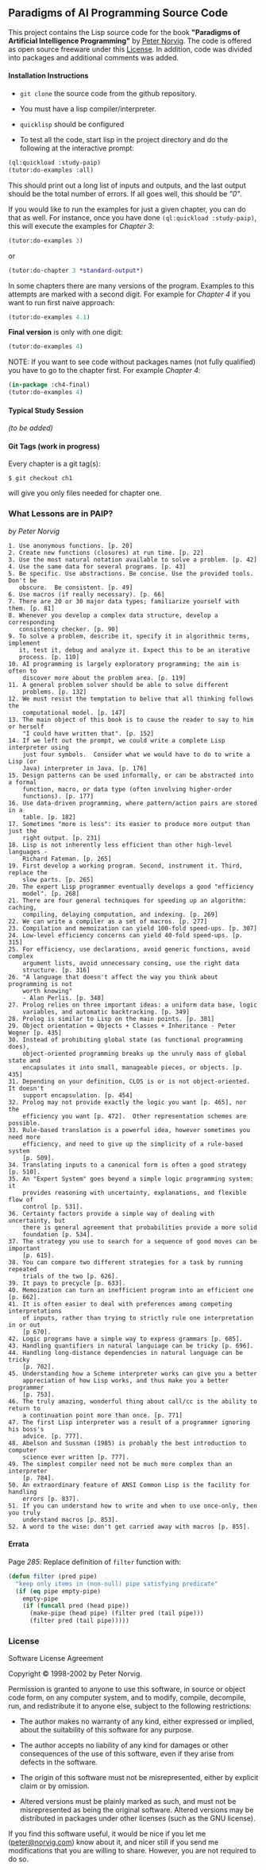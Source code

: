 ## Paradigms of AI Programming Source Code

This project contains the Lisp source code for the book **"Paradigms of
Artificial Intelligence Programming"** by [Peter Norvig](http://norvig.com). The
code is offered as open source freeware under this [License](#license).  In
addition, code was divided into packages and additional comments was added.

#### Installation Instructions

- `git clone` the source code from the github repository.

- You must have a lisp compiler/interpreter.

- `quicklisp` should be configured

- To test all the code, start lisp in the project directory and do the
  following at the interactive prompt:

``` cl
(ql:quickload :study-paip)
(tutor:do-examples :all)
```

This should print out a long list of inputs and outputs, and the last
output should be the total number of errors. If all goes well, this should be *"0"*.

If you would like to run the examples for just a given chapter, you can do that
as well. For instance, once you have done `(ql:quickload :study-paip)`, this will
execute the examples for _Chapter 3_:

``` cl
(tutor:do-examples 3)
```

or

``` cl
(tutor:do-chapter 3 *standard-output*)
```

In some chapters there are many versions of the program. Examples to this attempts are
marked with a second digit. For example for _Chapter 4_ if you want to run first
naive approach:

``` cl
(tutor:do-examples 4.1)
```

**Final version** is only with one digit:

``` cl
(tutor:do-examples 4)
````

NOTE: If you want to see code without packages names (not fully qualified) you
have to go to the chapter first. For example _Chapter 4_:

``` cl
(in-package :ch4-final)
(tutor:do-examples 4)
```

#### Typical Study Session

_(to be added)_

#### Git Tags (work in progress)

Every chapter is a git tag(s):

```$ git checkout ch1```

will give you only files needed for chapter one.

### What Lessons are in PAIP?
_by Peter Norvig_

```
1. Use anonymous functions. [p. 20]
2. Create new functions (closures) at run time. [p. 22]
3. Use the most natural notation available to solve a problem. [p. 42]
4. Use the same data for several programs. [p. 43]
5. Be specific. Use abstractions. Be concise. Use the provided tools. Don't be
   obscure.  Be consistent. [p. 49]
6. Use macros (if really necessary). [p. 66]
7. There are 20 or 30 major data types; familiarize yourself with them. [p. 81]
8. Whenever you develop a complex data structure, develop a corresponding
   consistency checker. [p. 90]
9. To solve a problem, describe it, specify it in algorithmic terms, implement
   it, test it, debug and analyze it. Expect this to be an iterative
   process. [p. 110]
10. AI programming is largely exploratory programming; the aim is often to
    discover more about the problem area. [p. 119]
11. A general problem solver should be able to solve different
    problems. [p. 132]
12. We must resist the temptation to belive that all thinking follows the
    computational model. [p. 147]
13. The main object of this book is to cause the reader to say to him or herself
    "I could have written that". [p. 152]
14. If we left out the prompt, we could write a complete Lisp interpreter using
    just four symbols.  Consider what we would have to do to write a Lisp (or
    Java) interpreter in Java. [p. 176]
15. Design patterns can be used informally, or can be abstracted into a formal
    function, macro, or data type (often involving higher-order
    functions). [p. 177]
16. Use data-driven programming, where pattern/action pairs are stored in a
    table. [p. 182]
17. Sometimes "more is less": its easier to produce more output than just the
    right output. [p. 231]
18. Lisp is not inherently less efficient than other high-level languages -
    Richard Fateman. [p. 265]
19. First develop a working program. Second, instrument it. Third, replace the
    slow parts. [p. 265]
20. The expert Lisp programmer eventually develops a good "efficiency
    model". [p. 268]
21. There are four general techniques for speeding up an algorithm: caching,
    compiling, delaying computation, and indexing. [p. 269]
22. We can write a compiler as a set of macros. [p. 277]
23. Compilation and memoization can yield 100-fold speed-ups. [p. 307]
24. Low-level efficiency concerns can yield 40-fold speed-ups. [p. 315]
25. For efficiency, use declarations, avoid generic functions, avoid complex
    argument lists, avoid unnecessary consing, use the right data
    structure. [p. 316]
26. "A language that doesn't affect the way you think about programming is not
    worth knowing"
    - Alan Perlis. [p. 348]
27. Prolog relies on three important ideas: a uniform data base, logic
    variables, and automatic backtracking. [p. 349]
28. Prolog is similar to Lisp on the main points. [p. 381]
29. Object orientation = Objects + Classes + Inheritance - Peter Wegner [p. 435]
30. Instead of prohibiting global state (as functional programming does),
    object-oriented programming breaks up the unruly mass of global state and
    encapsulates it into small, manageable pieces, or objects. [p. 435]
31. Depending on your definition, CLOS is or is not object-oriented.  It doesn't
    support encapsulation. [p. 454]
32. Prolog may not provide exactly the logic you want [p. 465], nor the
    efficiency you want [p. 472].  Other representation schemes are possible.
33. Rule-based translation is a powerful idea, however sometimes you need more
    efficiency, and need to give up the simplicity of a rule-based system
    [p. 509].
34. Translating inputs to a canonical form is often a good strategy [p. 510].
35. An "Expert System" goes beyond a simple logic programming system: it
    provides reasoning with uncertainty, explanations, and flexible flow of
    control [p. 531].
36. Certainty factors provide a simple way of dealing with uncertainty, but
    there is general agreement that probabilities provide a more solid
    foundation [p. 534].
37. The strategy you use to search for a sequence of good moves can be important
    [p. 615].
38. You can compare two different strategies for a task by running repeated
    trials of the two [p. 626].
39. It pays to precycle [p. 633].
40. Memoization can turn an inefficient program into an efficient one [p. 662].
41. It is often easier to deal with preferences among competing interpretations
    of inputs, rather than trying to strictly rule one interpretation in or out
    [p 670].
42. Logic programs have a simple way to express grammars [p. 685].
43. Handling quantifiers in natural languiage can be tricky [p. 696].
44. Handling long-distance dependencies in natural language can be tricky
    [p. 702].
45. Understanding how a Scheme interpreter works can give you a better
    appreciation of how Lisp works, and thus make you a better programmer
    [p. 753].
46. The truly amazing, wonderful thing about call/cc is the ability to return to
    a continuation point more than once. [p. 771]
47. The first Lisp interpreter was a result of a programmer ignoring his boss's
    advice. [p. 777].
48. Abelson and Sussman (1985) is probably the best introduction to computer
    science ever written [p. 777].
49. The simplest compiler need not be much more complex than an interpreter
    [p. 784].
50. An extraordinary feature of ANSI Common Lisp is the facility for handling
    errors [p. 837].
51. If you can understand how to write and when to use once-only, then you truly
    understand macros [p. 853].
52. A word to the wise: don't get carried away with macros [p. 855].
```

#### Errata

Page *285*: Replace definition of `filter` function with:

``` cl
(defun filter (pred pipe)
  "keep only items in (non-null) pipe satisfying predicate"
  (if (eq pipe empty-pipe)
    empty-pipe
    (if (funcall pred (head pipe))
      (make-pipe (head pipe) (filter pred (tail pipe)))
      (filter pred (tail pipe)))))
```


### License

Software License Agreement

Copyright © 1998-2002 by Peter Norvig.

Permission is granted to anyone to use this software, in source or object code
form, on any computer system, and to modify, compile, decompile, run, and
redistribute it to anyone else, subject to the following restrictions:

- The author makes no warranty of any kind, either expressed or implied,
  about the suitability of this software for any purpose.

- The author accepts no liability of any kind for damages or other
  consequences of the use of this software, even if they arise from defects in
  the software.

- The origin of this software must not be misrepresented, either by explicit
  claim or by omission.

- Altered versions must be plainly marked as such, and must not be
  misrepresented as being the original software. Altered versions may be
  distributed in packages under other licenses (such as the GNU license).

If you find this software useful, it would be nice if you let me
(peter@norvig.com) know about it, and nicer still if you send me modifications
that you are willing to share. However, you are not required to do so.
